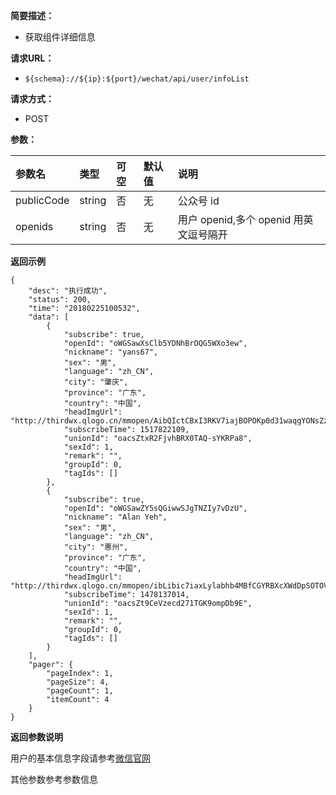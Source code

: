 **简要描述：** 

- 获取组件详细信息

**请求URL：** 
- ` ${schema}://${ip}:${port}/wechat/api/user/infoList `
  
**请求方式：**
- POST

**参数：** 

| 参数名 | 类型 | 可空 | 默认值 | 说明 |
| :-- | :-- | :-- | :-- | :-- |
| publicCode | string | 否 | 无 | 公众号 id |
| openids | string | 否 | 无 | 用户 openid,多个 openid 用英文逗号隔开 |

 **返回示例**

``` 
{
    "desc": "执行成功",
    "status": 200,
    "time": "20180225100532",
    "data": [
        {
            "subscribe": true,
            "openId": "oWGSawXsClb5YDNhBrOQG5WXo3ew",
            "nickname": "yans67",
            "sex": "男",
            "language": "zh_CN",
            "city": "肇庆",
            "province": "广东",
            "country": "中国",
            "headImgUrl": "http://thirdwx.qlogo.cn/mmopen/AibQIctCBxI3RKV7iajBOPOKp0d31waqgYONsZznaZvdK553pYcBPoZOkTQng9TMWJwpTyoiaRWFnrj4xTXBgtajQHlLSa7RFMv/132",
            "subscribeTime": 1517822109,
            "unionId": "oacsZtxR2FjvhBRX0TAQ-sYKRPa8",
            "sexId": 1,
            "remark": "",
            "groupId": 0,
            "tagIds": []
        },
        {
            "subscribe": true,
            "openId": "oWGSawZY5sQGiwwSJgTNZIy7vDzU",
            "nickname": "Alan Yeh",
            "sex": "男",
            "language": "zh_CN",
            "city": "惠州",
            "province": "广东",
            "country": "中国",
            "headImgUrl": "http://thirdwx.qlogo.cn/mmopen/ibLibic7iaxLylabhb4MBfCGYRBXcXWdDpSOTOVzKHOOU4xib0BKwjxlibZ9hI7Gv2bPWXThiciaahibNp7nyicEJOFFvsQIEoeAy2Pl7F/132",
            "subscribeTime": 1478137014,
            "unionId": "oacsZt9CeVzecd271TGK9ompDb9E",
            "sexId": 1,
            "remark": "",
            "groupId": 0,
            "tagIds": []
        }
    ],
    "pager": {
        "pageIndex": 1,
        "pageSize": 4,
        "pageCount": 1,
        "itemCount": 4
    }
}
```


**返回参数说明** 

用户的基本信息字段请参考[微信官网](https://mp.weixin.qq.com/wiki?t=resource/res_main&id=mp1421140839)

其他参数参考参数信息




